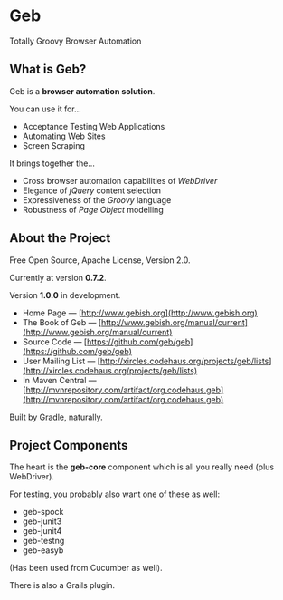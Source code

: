 # Geb

Totally Groovy Browser Automation

## What is Geb?

Geb is a **browser automation solution**.

You can use it for…

* Acceptance Testing Web Applications
* Automating Web Sites
* Screen Scraping

It brings together the…

* Cross browser automation capabilities of *WebDriver*
* Elegance of *jQuery* content selection
* Expressiveness of the *Groovy* language
* Robustness of *Page Object* modelling

## About the Project

Free Open Source, Apache License, Version 2.0.

Currently at version **0.7.2**. 

Version **1.0.0** in development.

* Home Page — [http://www.gebish.org](http://www.gebish.org)
* The Book of Geb — [http://www.gebish.org/manual/current](http://www.gebish.org/manual/current)
* Source Code — [https://github.com/geb/geb](https://github.com/geb/geb)
* User Mailing List — [http://xircles.codehaus.org/projects/geb/lists](http://xircles.codehaus.org/projects/geb/lists)
* In Maven Central — [http://mvnrepository.com/artifact/org.codehaus.geb](http://mvnrepository.com/artifact/org.codehaus.geb)

Built by [Gradle](http://www.gradle.org), naturally.

## Project Components

The heart is the **geb-core** component which is all you really need (plus WebDriver).

For testing, you probably also want one of these as well:

* geb-spock
* geb-junit3
* geb-junit4
* geb-testng
* geb-easyb

(Has been used from Cucumber as well).

There is also a Grails plugin.
